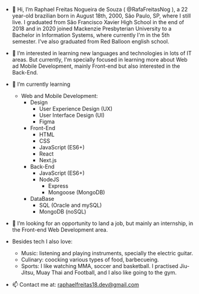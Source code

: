 - 👋 Hi, I’m Raphael Freitas Nogueira de Souza ( @RafaFreitasNog ), a 22 year-old brazilian born in August 18th, 2000, São Paulo, SP, where I still live.
I graduated from São Francisco Xavier High School in the end of 2018 and in 2020 joined Mackenzie Presbyterian University to a Bachelor in Information Systems, where currently I'm in the 5th semester. I've also graduated from Red Balloon english school.

- 👀 I’m interested in learning new languages and technologies in lots of IT areas. But currently, I'm specially focused in learning more about Web ad Mobile Development, mainly Front-end but also interested in the Back-End.

- 🌱 I’m currently learning

    - Web and Mobile Development:
        - Design
            - User Experience Design (UX)
            - User Interface Design (UI)
            - Figma
        - Front-End
            - HTML
            - CSS
            - JavaScript (ES6+)
            - React
            - Next.js
        - Back-End
            - JavaScript (ES6+)
            - NodeJS
                - Express
                - Mongoose (MongoDB)
        - DataBase
            - SQL (Oracle and mySQL)
            - MongoDB (noSQL)

- 💞️ I’m looking for an opportunity to land a job, but mainly an internship, in the Front-end Web Development area.

- Besides tech I also love: <br/>
    - Music: listening and playing instruments, specially the electric guitar. <br/>
    - Culinary: coocking various types of food, barbecueing. <br/>
    - Sports: I like watching MMA, soccer and basketball. I practised Jiu-Jitsu, Muay Thai and Football, and I also like going to the gym.

- 📫 Contact me at: raphaelfreitas18.dev@gmail.com

